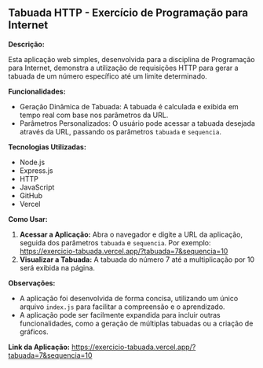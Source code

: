 ## Tabuada HTTP - Exercício de Programação para Internet

**Descrição:**

Esta aplicação web simples, desenvolvida para a disciplina de Programação para Internet, demonstra a utilização de requisições HTTP para gerar a tabuada de um número específico até um limite determinado. 

**Funcionalidades:**

* Geração Dinâmica de Tabuada: A tabuada é calculada e exibida em tempo real com base nos parâmetros da URL.
* Parâmetros Personalizados: O usuário pode acessar a tabuada desejada através da URL, passando os parâmetros `tabuada` e `sequencia`.

**Tecnologias Utilizadas:**

* Node.js
* Express.js
* HTTP
* JavaScript
* GitHub
* Vercel

**Como Usar:**

1. **Acessar a Aplicação:** Abra o navegador e digite a URL da aplicação, seguida dos parâmetros `tabuada` e `sequencia`. Por exemplo: https://exercicio-tabuada.vercel.app/?tabuada=7&sequencia=10
2. **Visualizar a Tabuada:** A tabuada do número 7 até a multiplicação por 10 será exibida na página.

**Observações:**

* A aplicação foi desenvolvida de forma concisa, utilizando um único arquivo `index.js` para facilitar a compreensão e o aprendizado.
* A aplicação pode ser facilmente expandida para incluir outras funcionalidades, como a geração de múltiplas tabuadas ou a criação de gráficos.

**Link da Aplicação:** https://exercicio-tabuada.vercel.app/?tabuada=7&sequencia=10
